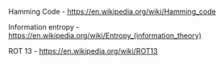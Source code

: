 
Hamming Code - https://en.wikipedia.org/wiki/Hamming_code<br>

Information entropy - https://en.wikipedia.org/wiki/Entropy_(information_theory)<br>

ROT 13 - https://en.wikipedia.org/wiki/ROT13 <br>
